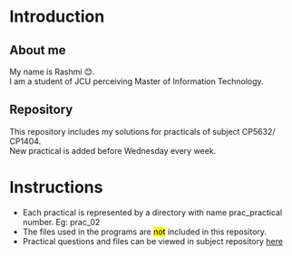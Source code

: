 # Introduction

## About me
My name is Rashmi 😊. \
I am a student of JCU perceiving Master of Information Technology.

## Repository
This repository includes my solutions for practicals of subject CP5632/ CP1404. \
New practical is added before Wednesday every week.

# Instructions
- Each practical is represented by a directory with name prac_practical number. Eg: prac_02
- The files used in the programs are <mark>not</mark> included in this repository. 
- Practical questions and files can be viewed in subject repository [here](https://github.com/CP1404/Practicals)